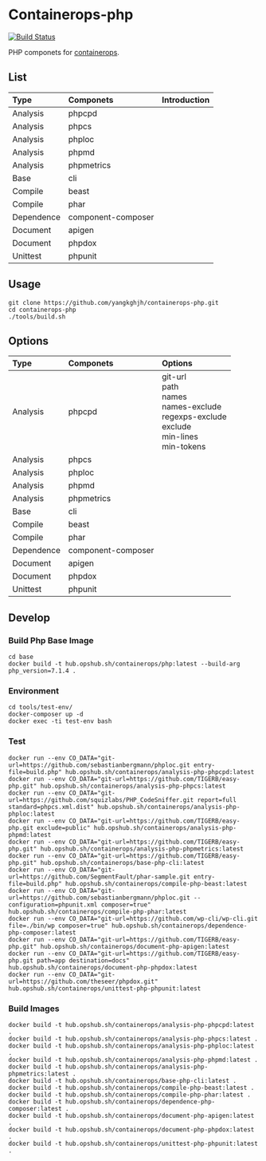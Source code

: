 # Containerops-php

[![Build Status](https://travis-ci.org/yangkghjh/containerops-php.svg?branch=master)](https://travis-ci.org/yangkghjh/containerops-php)

PHP componets for [containerops](https://github.com/Huawei/containerops).


## List

| Type | Componets | Introduction |
| :--- | :--- | :--- |
| Analysis | phpcpd |  |
| Analysis | phpcs |  |
| Analysis | phploc |  |
| Analysis | phpmd |  |
| Analysis | phpmetrics |  |
| Base | cli |  |
| Compile | beast |  |
| Compile | phar |  |
| Dependence | component-composer |  |
| Document | apigen |  |
| Document | phpdox |  |
| Unittest | phpunit |  |

## Usage

```shell
git clone https://github.com/yangkghjh/containerops-php.git
cd containerops-php
./tools/build.sh
```

## Options

| Type | Componets | Options |
| :--- | :--- | :--- |
| Analysis | phpcpd | git-url <br> path <br> names <br> names-exclude <br> regexps-exclude <br> exclude <br> min-lines <br> min-tokens |
| Analysis | phpcs |  |
| Analysis | phploc |  |
| Analysis | phpmd |  |
| Analysis | phpmetrics |  |
| Base | cli |  |
| Compile | beast |  |
| Compile | phar |  |
| Dependence | component-composer |  |
| Document | apigen |  |
| Document | phpdox |  |
| Unittest | phpunit |  |

## Develop

### Build Php Base Image

```
cd base
docker build -t hub.opshub.sh/containerops/php:latest --build-arg php_version=7.1.4 .
```

### Environment

```shell
cd tools/test-env/
docker-composer up -d
docker exec -ti test-env bash
```

### Test

```shell
docker run --env CO_DATA="git-url=https://github.com/sebastianbergmann/phploc.git entry-file=build.php" hub.opshub.sh/containerops/analysis-php-phpcpd:latest
docker run --env CO_DATA="git-url=https://github.com/TIGERB/easy-php.git" hub.opshub.sh/containerops/analysis-php-phpcs:latest
docker run --env CO_DATA="git-url=https://github.com/squizlabs/PHP_CodeSniffer.git report=full standard=phpcs.xml.dist" hub.opshub.sh/containerops/analysis-php-phploc:latest
docker run --env CO_DATA="git-url=https://github.com/TIGERB/easy-php.git exclude=public" hub.opshub.sh/containerops/analysis-php-phpmd:latest
docker run --env CO_DATA="git-url=https://github.com/TIGERB/easy-php.git" hub.opshub.sh/containerops/analysis-php-phpmetrics:latest
docker run --env CO_DATA="git-url=https://github.com/TIGERB/easy-php.git" hub.opshub.sh/containerops/base-php-cli:latest
docker run --env CO_DATA="git-url=https://github.com/SegmentFault/phar-sample.git entry-file=build.php" hub.opshub.sh/containerops/compile-php-beast:latest
docker run --env CO_DATA="git-url=https://github.com/sebastianbergmann/phploc.git --configuration=phpunit.xml composer=true" hub.opshub.sh/containerops/compile-php-phar:latest
docker run --env CO_DATA="git-url=https://github.com/wp-cli/wp-cli.git file=./bin/wp composer=true" hub.opshub.sh/containerops/dependence-php-composer:latest
docker run --env CO_DATA="git-url=https://github.com/TIGERB/easy-php.git" hub.opshub.sh/containerops/document-php-apigen:latest
docker run --env CO_DATA="git-url=https://github.com/TIGERB/easy-php.git path=app destination=docs" hub.opshub.sh/containerops/document-php-phpdox:latest
docker run --env CO_DATA="git-url=https://github.com/theseer/phpdox.git" hub.opshub.sh/containerops/unittest-php-phpunit:latest
```

### Build Images

```shell
docker build -t hub.opshub.sh/containerops/analysis-php-phpcpd:latest .
docker build -t hub.opshub.sh/containerops/analysis-php-phpcs:latest .
docker build -t hub.opshub.sh/containerops/analysis-php-phploc:latest .
docker build -t hub.opshub.sh/containerops/analysis-php-phpmd:latest .
docker build -t hub.opshub.sh/containerops/analysis-php-phpmetrics:latest .
docker build -t hub.opshub.sh/containerops/base-php-cli:latest .
docker build -t hub.opshub.sh/containerops/compile-php-beast:latest .
docker build -t hub.opshub.sh/containerops/compile-php-phar:latest .
docker build -t hub.opshub.sh/containerops/dependence-php-composer:latest .
docker build -t hub.opshub.sh/containerops/document-php-apigen:latest .
docker build -t hub.opshub.sh/containerops/document-php-phpdox:latest .
docker build -t hub.opshub.sh/containerops/unittest-php-phpunit:latest .
```
